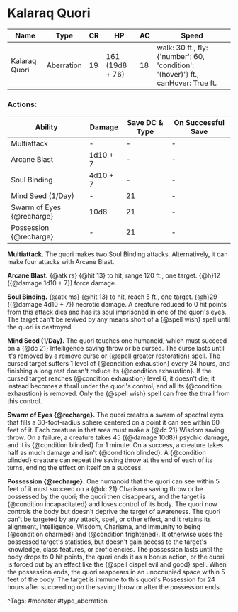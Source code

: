 # Kalaraq Quori

| Name | Type | CR | HP | AC | Speed |
|------|------|----|----|----|-------|
| Kalaraq Quori | Aberration | 19 | 161 (19d8 + 76) | 18 | walk: 30 ft., fly: {'number': 60, 'condition': '(hover)'} ft., canHover: True ft. |

### Actions:

| Ability | Damage | Save DC & Type | On Successful Save |
|---------|--------|----------------|--------------------|
| Multiattack | - | - | - |
| Arcane Blast | 1d10 + 7 | - | - |
| Soul Binding | 4d10 + 7 | - | - |
| Mind Seed (1/Day) | - | 21 | - |
| Swarm of Eyes {@recharge} | 10d8 | 21 | - |
| Possession {@recharge} | - | 21 | - |


**Multiattack.** The quori makes two Soul Binding attacks. Alternatively, it can make four attacks with Arcane Blast.

**Arcane Blast.** {@atk rs} {@hit 13} to hit, range 120 ft., one target. {@h}12 ({@damage 1d10 + 7}) force damage.

**Soul Binding.** {@atk ms} {@hit 13} to hit, reach 5 ft., one target. {@h}29 ({@damage 4d10 + 7}) necrotic damage. A creature reduced to 0 hit points from this attack dies and has its soul imprisoned in one of the quori's eyes. The target can't be revived by any means short of a {@spell wish} spell until the quori is destroyed.

**Mind Seed (1/Day).** The quori touches one humanoid, which must succeed on a {@dc 21} Intelligence saving throw or be cursed. The curse lasts until it's removed by a remove curse or {@spell greater restoration} spell. The cursed target suffers 1 level of {@condition exhaustion} every 24 hours, and finishing a long rest doesn't reduce its {@condition exhaustion}. If the cursed target reaches {@condition exhaustion} level 6, it doesn't die; it instead becomes a thrall under the quori's control, and all its {@condition exhaustion} is removed. Only the {@spell wish} spell can free the thrall from this control.

**Swarm of Eyes {@recharge}.** The quori creates a swarm of spectral eyes that fills a 30-foot-radius sphere centered on a point it can see within 60 feet of it. Each creature in that area must make a {@dc 21} Wisdom saving throw. On a failure, a creature takes 45 ({@damage 10d8}) psychic damage, and it is {@condition blinded} for 1 minute. On a success, a creature takes half as much damage and isn't {@condition blinded}. A {@condition blinded} creature can repeat the saving throw at the end of each of its turns, ending the effect on itself on a success.

**Possession {@recharge}.** One humanoid that the quori can see within 5 feet of it must succeed on a {@dc 21} Charisma saving throw or be possessed by the quori; the quori then disappears, and the target is {@condition incapacitated} and loses control of its body. The quori now controls the body but doesn't deprive the target of awareness. The quori can't be targeted by any attack, spell, or other effect, and it retains its alignment, Intelligence, Wisdom, Charisma, and immunity to being {@condition charmed} and {@condition frightened}. It otherwise uses the possessed target's statistics, but doesn't gain access to the target's knowledge, class features, or proficiencies. The possession lasts until the body drops to 0 hit points, the quori ends it as a bonus action, or the quori is forced out by an effect like the {@spell dispel evil and good} spell. When the possession ends, the quori reappears in an unoccupied space within 5 feet of the body. The target is immune to this quori's Possession for 24 hours after succeeding on the saving throw or after the possession ends.

^Tags: #monster #type_aberration